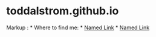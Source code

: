 # toddalstrom.github.io

Markup : * Where to find me:
              * [Named Link](http://www.beeradvocate.com "BeerAdvocate")
              * [Named Link](http://mastodon.social/@toddalstrom "Mastodon")